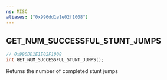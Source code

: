 ```yaml
---
ns: MISC
aliases: ["0x996dd1e1e02f1008"]
---
```

## GET_NUM_SUCCESSFUL_STUNT_JUMPS

```c
// 0x996DD1E1E02F1008
int GET_NUM_SUCCESSFUL_STUNT_JUMPS();
```

Returns the number of completed stunt jumps

